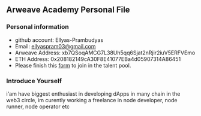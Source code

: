 ## Arweave Academy Personal File

### Personal information

- github account: Ellyas-Prambudyas
- Email: ellyaspram03@gmail.com
- Arweave Address: xb7QSoqAMCG7L38Uh5qq6Sjat2nRjir2iuV5ERFVEmo
- ETH Address: 0x208182149cA30F8E41077EBa4d05907314A86451
- Please finish this [form](https://docs.google.com/forms/d/e/1FAIpQLSfWA5fIIcBgmRppm3jNz5vmf9Mai_QMVil-2pO4r7YKn_Zhtw/viewform?usp=sf_link) to join in the talent pool.

### Introduce Yourself
 i'am have biggest enthusiast in developing dApps in many chain in the web3 circle, im curently working a freelance in node developer, node runner, node operator etc
